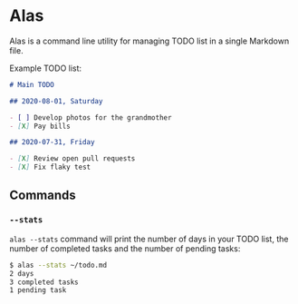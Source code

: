 # Alas

Alas is a command line utility for managing TODO list in a single Markdown file.

Example TODO list:

```markdown
# Main TODO

## 2020-08-01, Saturday

- [ ] Develop photos for the grandmother
- [X] Pay bills

## 2020-07-31, Friday

- [X] Review open pull requests
- [X] Fix flaky test
```

## Commands

### `--stats`

`alas --stats` command will print the number of days in your TODO list, the number
of completed tasks and the number of pending tasks:

```bash
$ alas --stats ~/todo.md
2 days
3 completed tasks
1 pending task
```
